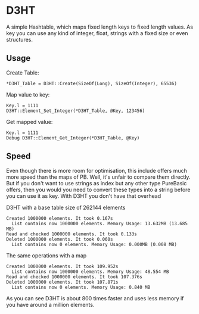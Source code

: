 # D3HT
A simple Hashtable, which maps fixed length keys to fixed length values.
As key you can use any kind of integer, float, strings with a fixed size or even structures.

## Usage
Create Table:
```
*D3HT_Table = D3HT::Create(SizeOf(Long), SizeOf(Integer), 65536)
```

Map value to key:
```
Key.l = 1111
D3HT::Element_Set_Integer(*D3HT_Table, @Key, 123456)
```

Get mapped value:
```
Key.l = 1111
Debug D3HT::Element_Get_Integer(*D3HT_Table, @Key)
```

## Speed
Even though there is more room for optimisation, this include offers much more speed than the maps of PB.
Well, it's unfair to compare them directly.
But if you don't want to use strings as index but any other type PureBasic offers, then you would you need to convert these types into a string before you can use it as key.
With D3HT you don't have that overhead

D3HT with a base table size of 262144 elements
```
Created 1000000 elements. It took 0.167s
  List contains now 1000000 elements. Memory Usage: 13.632MB (13.685 MB)
Read and checked 1000000 elements. It took 0.133s
Deleted 1000000 elements. It took 0.060s
  List contains now 0 elements. Memory Usage: 0.000MB (0.008 MB)
```

The same operations with a map
```
Created 1000000 elements. It took 109.952s
  List contains now 1000000 elements. Memory Usage: 48.554 MB
Read and checked 1000000 elements. It took 107.376s
Deleted 1000000 elements. It took 107.871s
  List contains now 0 elements. Memory Usage: 0.840 MB
```

As you can see D3HT is about 800 times faster and uses less memory if you have around a million elements.
